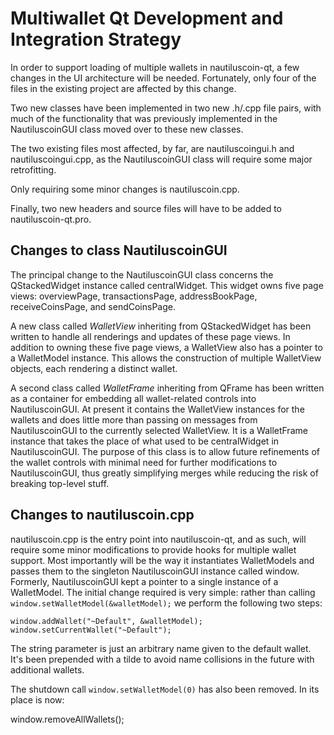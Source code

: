 Multiwallet Qt Development and Integration Strategy
===================================================

In order to support loading of multiple wallets in nautiluscoin-qt, a few changes in the UI architecture will be needed.
Fortunately, only four of the files in the existing project are affected by this change.

Two new classes have been implemented in two new .h/.cpp file pairs, with much of the functionality that was previously
implemented in the NautiluscoinGUI class moved over to these new classes.

The two existing files most affected, by far, are nautiluscoingui.h and nautiluscoingui.cpp, as the NautiluscoinGUI class will require
some major retrofitting.

Only requiring some minor changes is nautiluscoin.cpp.

Finally, two new headers and source files will have to be added to nautiluscoin-qt.pro.

Changes to class NautiluscoinGUI
---------------------------
The principal change to the NautiluscoinGUI class concerns the QStackedWidget instance called centralWidget.
This widget owns five page views: overviewPage, transactionsPage, addressBookPage, receiveCoinsPage, and sendCoinsPage.

A new class called *WalletView* inheriting from QStackedWidget has been written to handle all renderings and updates of
these page views. In addition to owning these five page views, a WalletView also has a pointer to a WalletModel instance.
This allows the construction of multiple WalletView objects, each rendering a distinct wallet.

A second class called *WalletFrame* inheriting from QFrame has been written as a container for embedding all wallet-related
controls into NautiluscoinGUI. At present it contains the WalletView instances for the wallets and does little more than passing on messages
from NautiluscoinGUI to the currently selected WalletView. It is a WalletFrame instance
that takes the place of what used to be centralWidget in NautiluscoinGUI. The purpose of this class is to allow future
refinements of the wallet controls with minimal need for further modifications to NautiluscoinGUI, thus greatly simplifying
merges while reducing the risk of breaking top-level stuff.

Changes to nautiluscoin.cpp
----------------------
nautiluscoin.cpp is the entry point into nautiluscoin-qt, and as such, will require some minor modifications to provide hooks for
multiple wallet support. Most importantly will be the way it instantiates WalletModels and passes them to the
singleton NautiluscoinGUI instance called window. Formerly, NautiluscoinGUI kept a pointer to a single instance of a WalletModel.
The initial change required is very simple: rather than calling `window.setWalletModel(&walletModel);` we perform the
following two steps:

	window.addWallet("~Default", &walletModel);
	window.setCurrentWallet("~Default");

The string parameter is just an arbitrary name given to the default wallet. It's been prepended with a tilde to avoid name collisions in the future with additional wallets.

The shutdown call `window.setWalletModel(0)` has also been removed. In its place is now:

window.removeAllWallets();
